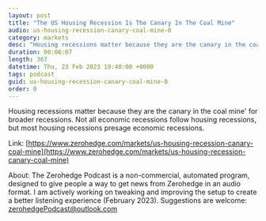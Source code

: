 ```yaml
---
layout: post
title: "The US Housing Recession Is The Canary In The Coal Mine"
audio: us-housing-recession-canary-coal-mine-0
category: markets
desc: "Housing recessions matter because they are the canary in the coal mine' for broader recessions. Not all economic recessions follow housing recessions, but most housing recessions presage economic recessions."
duration: 00:06:07
length: 367
datetime: Thu, 23 Feb 2023 19:40:00 +0000
tags: podcast
guid: us-housing-recession-canary-coal-mine-0
order: 0
---
```

Housing recessions matter because they are the canary in the coal mine' for broader recessions. Not all economic recessions follow housing recessions, but most housing recessions presage economic recessions.

Link: [https://www.zerohedge.com/markets/us-housing-recession-canary-coal-mine](https://www.zerohedge.com/markets/us-housing-recession-canary-coal-mine)

About: The Zerohedge Podcast is a non-commercial, automated program, designed to give people a way to get news from Zerohedge in an audio format.  I am actively working on tweaking and improving the setup to create a better listening experience (February 2023).  Suggestions are welcome: [zerohedgePodcast@outlook.com](mailto:zerohedgePodcast@outlook.com)